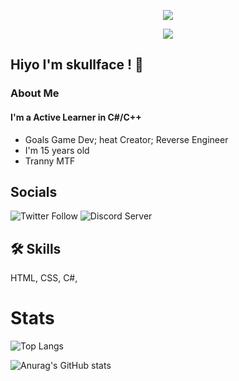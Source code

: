 
<p align="center">
  <img src="https://github.com/descripted/descripted/blob/master/assets/standard.gif?raw=true) alt="My Name!"/>
</p>
<p align="center">
  <img src="https://github.com/descripted/descripted/blob/master/assets/standard%20(1).gif?raw=true) alt="What I do"/>
</p>

## Hiyo I'm skullface ! 👋


###  About Me
#### I'm a Active Learner in C#/C++

* Goals Game Dev; heat Creator; Reverse Engineer
* I'm 15 years old
* Tranny MTF





## Socials

![Twitter Follow](https://img.shields.io/twitter/follow/KoriaVR?style=for-the-badge&logo=Twitter)
![Discord Server](https://img.shields.io/badge/My%20Discord-%20discord.gg%2Fwinners-blueviolet?style=for-the-badge&logo=DIscord)


## 🛠 Skills
HTML, CSS, C#,

# Stats

![Top Langs](https://github-readme-stats.vercel.app/api/top-langs/?username=descripted&layout=compact&show_icons=true&theme=dark)

![Anurag's GitHub stats](https://github-readme-stats.vercel.app/api?username=descripted&show_icons=true&theme=dark)
